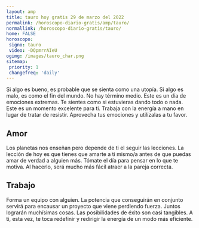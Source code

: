 ```yaml
---
layout: amp
title: tauro hoy gratis 29 de marzo del 2022 
permalink: /horoscopo-diario-gratis/amp/tauro/
normallink: /horoscopo-diario-gratis/tauro/
home: FALSE
horoscopo:
 signo: tauro
 video: -DQpmrrAIeU
ogimg: /images/tauro_char.png
sitemap:
 priority: 1
 changefreq: 'daily'
---
```



Si algo es bueno, es probable que se sienta como una utopía. Si algo es malo, es como el fin del mundo. No hay término medio. Este es un día de emociones extremas. Te sientes como si estuvieras dando todo o nada. Este es un momento excelente para ti. Trabaja con la energía a mano en lugar de tratar de resistir. Aprovecha tus emociones y utilízalas a tu favor.

## Amor

Los planetas nos enseñan pero depende de ti el seguir las lecciones. La lección de hoy es que tienes que amarte a ti mismo/a antes de que puedas amar de verdad a alguien más. Tómate el día para pensar en lo que te motiva. Al hacerlo, será mucho más fácil atraer a la pareja correcta.

## Trabajo

Forma un equipo con alguien. La potencia que conseguirán en conjunto servirá para encausar un proyecto que viene perdiendo fuerza. Juntos lograrán muchísimas cosas. Las posibilidades de éxito son casi tangibles. A ti, esta vez, te toca redefinir y redirigir la energía de un modo más eficiente.